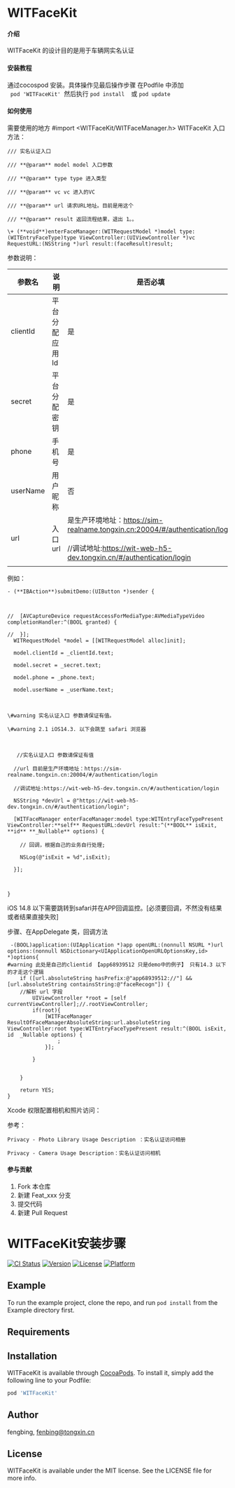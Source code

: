 # WITFaceKit

#### 介绍
WITFaceKit 的设计目的是用于车辆网实名认证

#### 安装教程

 通过cocospod 安装。具体操作见最后操作步骤
     在Podfile 中添加  
     ``` 
     pod 'WITFaceKit'
     ```
​     然后执行 
     ```
     pod install 
     ```
​     或 
     ```
     pod update
     ```

#### 如何使用

需要使用的地方   \#import <WITFaceKit/WITFaceManager.h>
WITFaceKit  入口方法：

`/// 实名认证入口`

`/// **@param** model model 入口参数`

`/// **@param** type type 进入类型`

`/// **@param** vc vc 进入的VC`

`/// **@param** url 请求URL地址。目前是用这个`

`/// **@param** result 返回流程结果，退出 1。。`

`\+ (**void**)enterFaceManager:(WITRequestModel *)model type:(WITEntryFaceType)type ViewController:(UIViewController *)vc RequestURL:(NSString *)url result:(faceResult)result;`

参数说明：

| 参数名   | 说明           | 是否必填                                                     |
| -------- | -------------- | ------------------------------------------------------------ |
| clientId | 平台分配应用Id | 是                                                           |
| secret   | 平台分配密钥   | 是                                                           |
| phone    | 手机号         | 是                                                           |
| userName | 用户昵称       | 否                                                           |
| url      | 入口url        | 是生产环境地址：https://sim-realname.tongxin.cn:20004/#/authentication/login<br/><br/>  //调试地址:https://wit-web-h5-dev.tongxin.cn/#/authentication/login |
|          |                |                                                              |

例如：

```
- (**IBAction**)submitDemo:(UIButton *)sender {

   

//  [AVCaptureDevice requestAccessForMediaType:AVMediaTypeVideo completionHandler:^(BOOL granted) {

//  }];
  WITRequestModel *model = [[WITRequestModel alloc]init];

  model.clientId = _clientId.text;

  model.secret = _secret.text;

  model.phone = _phone.text;

  model.userName = _userName.text;

   

\#warning 实名认证入口 参数请保证有值。

\#warning 2.1 iOS14.3. 以下会跳至 safari 浏览器 

   

   //实名认证入口 参数请保证有值

  //url 目前是生产环境地址：https://sim-realname.tongxin.cn:20004/#/authentication/login

  //调试地址:https://wit-web-h5-dev.tongxin.cn/#/authentication/login

  NSString *devUrl = @"https://wit-web-h5-dev.tongxin.cn/#/authentication/login";

  [WITFaceManager enterFaceManager:model type:WITEntryFaceTypePresent ViewController:**self** RequestURL:devUrl result:^(**BOOL** isExit, **id** **_Nullable** options) {

​    // 回调，根据自己的业务自行处理;

​    NSLog(@"isExit = %d",isExit);

  }];

   

}
```

iOS 14.8 以下需要跳转到safari并在APP回调监控。[必须要回调，不然没有结果或者结果直接失败]

步骤、在AppDelegate 类，回调方法

```
 -(BOOL)application:(UIApplication *)app openURL:(nonnull NSURL *)url options:(nonnull NSDictionary<UIApplicationOpenURLOptionsKey,id> *)options{
#warning 此处是自己的clientid 【app68939512 只是demo中的例子】 只有14.3 以下的才走这个逻辑
    if ([url.absoluteString hasPrefix:@"app68939512://"] && [url.absoluteString containsString:@"faceRecogn"]) {
    //解析 url 字段
        UIViewController *root = [self currentViewController];//.rootViewController;
        if(root){
            [WITFaceManager ResultOfFaceManagerAbsoluteString:url.absoluteString ViewController:root type:WITEntryFaceTypePresent result:^(BOOL isExit, id  _Nullable options) {
                ;
            }];
           
        }

        
    }
    
    return YES;
}
```

Xcode 权限配置相机和照片访问：

参考：

```
Privacy - Photo Library Usage Description ：实名认证访问相册

Privacy - Camera Usage Description：实名认证访问相机
```



#### 参与贡献

1.  Fork 本仓库
2.  新建 Feat_xxx 分支
3.  提交代码
4.  新建 Pull Request

# WITFaceKit安装步骤

[![CI Status](https://img.shields.io/travis/fb2012/WITFaceKit.svg?style=flat)](https://travis-ci.org/fb2012/WITFaceKit)
[![Version](https://img.shields.io/cocoapods/v/WITFaceKit.svg?style=flat)](https://cocoapods.org/pods/WITFaceKit)
[![License](https://img.shields.io/cocoapods/l/WITFaceKit.svg?style=flat)](https://cocoapods.org/pods/WITFaceKit)
[![Platform](https://img.shields.io/cocoapods/p/WITFaceKit.svg?style=flat)](https://cocoapods.org/pods/WITFaceKit)

## Example

To run the example project, clone the repo, and run `pod install` from the Example directory first.

## Requirements

## Installation

WITFaceKit is available through [CocoaPods](https://cocoapods.org). To install
it, simply add the following line to your Podfile:

```ruby
pod 'WITFaceKit'
```

## Author

fengbing, fenbing@tongxin.cn

## License

WITFaceKit is available under the MIT license. See the LICENSE file for more info.



